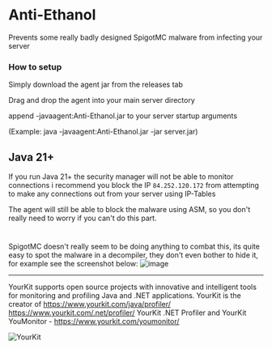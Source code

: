 
# Anti-Ethanol

Prevents some really badly designed SpigotMC malware from infecting your server


### How to setup
Simply download the agent jar from the releases tab

Drag and drop the agent into your main server directory

append -javaagent:Anti-Ethanol.jar to your server startup arguments

(Example: java -javaagent:Anti-Ethanol.jar -jar server.jar)

## Java 21+
If you run Java 21+ the security manager will not be able to monitor connections
i recommend you block the IP `84.252.120.172` from attempting to make any connections out from your server using IP-Tables

The agent will still be able to block the malware using ASM, so you don't really need to worry if you can't do this part.






#
SpigotMC doesn't really seem to be doing anything to combat this,
its quite easy to spot the malware in a decompiler, they don't even bother to hide it, for example see the screenshot below:
![image](https://github.com/user-attachments/assets/73a6a933-3a2f-4242-b877-6bc04b7858aa)


------
YourKit supports open source projects with innovative and intelligent tools
for monitoring and profiling Java and .NET applications.
YourKit is the creator of 
https://www.yourkit.com/java/profiler/
https://www.yourkit.com/.net/profiler/ YourKit .NET Profiler
and YourKit YouMonitor - https://www.yourkit.com/youmonitor/

![YourKit](https://www.yourkit.com/images/yklogo.png)
